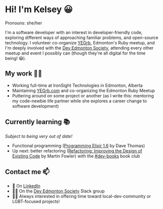 # Hi! I'm Kelsey 😀
Pronouns: she/her

I'm a software developer with an interest in developer-friendly code, exploring different ways of approaching familiar problems, and open-source technology. I volunteer co-organize [YEGrb](http://www.yegrb.com), Edmonton's Ruby meetup, and I'm deeply involved with the [Dev Edmonton Society](https://devedmonton.com/), attending every other meetup and event I possibly can (though they're all digital for the time being! 😷).

## My work 👷‍♀️

- Working full-time at IronSight Technologies in Edmonton, Alberta
- Maintaining [YEGrb.com](http://www.yegrb.com) and co-organizing the Edmonton Ruby Meetup
- Puttering around on some project or another (as I write this: mentoring my code-newbie life partner while she explores a career change to software development)

## Currently learning 📚
*Subject to being very out of date!*

- Functional programming ([Programming Elixir 1.6](https://pragprog.com/titles/elixir16/programming-elixir-1-6/) by Dave Thomas)
- Up next: better refactoring ([Refactoring: Improving the Design of Existing Code](https://www.chapters.indigo.ca/en-ca/books/refactoring-improving-the-design-of/9780134757599-item.html) by Martin Fowler) with the [#dev-books](https://devedmonton-invite.herokuapp.com/) book club

## Contact me 📫

- 🏢 On [LinkedIn](https://www.linkedin.com/in/kelseygabriel/)
- 👩‍💻 On the [Dev Edmonton Society](https://devedmonton.com/) Slack group 
- 🏳️‍🌈 Always interested in offering time toward local-dev-community or LGBT-focused projects!
